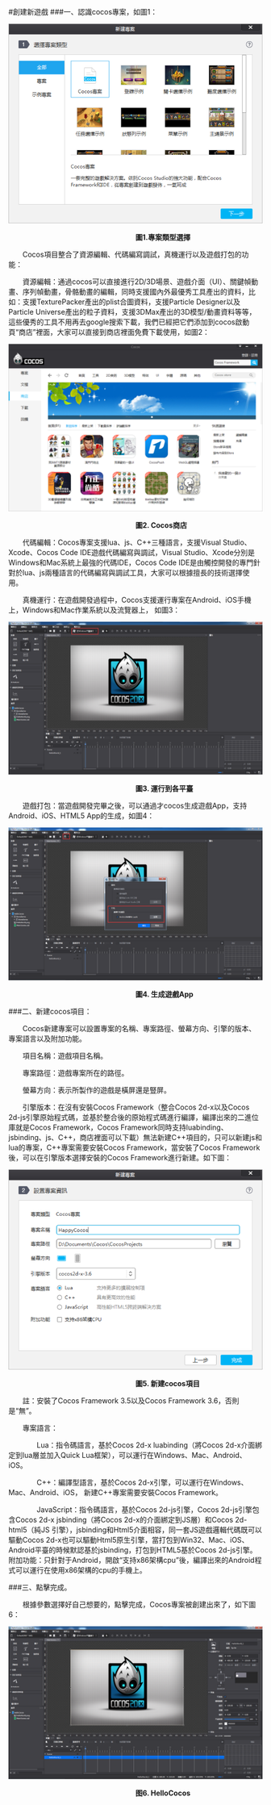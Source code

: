 #創建新遊戲
###一、認識cocos專案，如圖1：

![image](res_tw/image0001.png)

&emsp;&emsp;&emsp;&emsp;&emsp;&emsp;&emsp;&emsp;&emsp;&emsp;&emsp;&emsp;&emsp;&emsp;&emsp;&emsp;&emsp;&emsp;**圖1.專案類型選擇**

&emsp;&emsp;Cocos項目整合了資源編輯、代碼編寫調試，真機運行以及遊戲打包的功能：

&emsp;&emsp;資源編輯：通過cocos可以直接進行2D/3D場景、遊戲介面（UI）、關鍵幀動畫、序列幀動畫，骨骼動畫的編輯，同時支援國內外最優秀工具產出的資料，比如：支援TexturePacker產出的plist合圖資料，支援Particle Designer以及Particle Universe產出的粒子資料，支援3DMax產出的3D模型/動畫資料等等，這些優秀的工具不用再去google搜索下載，我們已經把它們添加到cocos啟動頁“商店”裡面，大家可以直接到商店裡面免費下載使用，如圖2：

![image](res_tw/image0002.png)

&emsp;&emsp;&emsp;&emsp;&emsp;&emsp;&emsp;&emsp;&emsp;&emsp;&emsp;&emsp;&emsp;&emsp;&emsp;&emsp;&emsp;&emsp;**圖2. Cocos商店**

&emsp;&emsp;代碼編輯：Cocos專案支援lua、js、C++三種語言，支援Visual Studio、Xcode、Cocos Code IDE遊戲代碼編寫與調試，Visual Studio、Xcode分別是Windows和Mac系統上最強的代碼IDE，Cocos Code IDE是由觸控開發的專門針對於lua、js兩種語言的代碼編寫與調試工具，大家可以根據擅長的技術選擇使用。

&emsp;&emsp;真機運行：在遊戲開發過程中，Cocos支援運行專案在Android、iOS手機上，Windows和Mac作業系統以及流覽器上， 如圖3：

![image](res_tw/image0003.png)

&emsp;&emsp;&emsp;&emsp;&emsp;&emsp;&emsp;&emsp;&emsp;&emsp;&emsp;&emsp;&emsp;&emsp;&emsp;&emsp;&emsp;&emsp;**圖3. 運行到各平臺**

&emsp;&emsp;遊戲打包：當遊戲開發完畢之後，可以通過才cocos生成遊戲App，支持Android、iOS、HTML5 App的生成，如圖4：
 
![image](res_tw/image0004.png)

&emsp;&emsp;&emsp;&emsp;&emsp;&emsp;&emsp;&emsp;&emsp;&emsp;&emsp;&emsp;&emsp;&emsp;&emsp;&emsp;&emsp;&emsp;**圖4. 生成遊戲App**

###二、新建cocos項目：
 
&emsp;&emsp;Cocos新建專案可以設置專案的名稱、專案路徑、螢幕方向、引擎的版本、專案語言以及附加功能。

&emsp;&emsp;項目名稱：遊戲項目名稱。

&emsp;&emsp;專案路徑：遊戲專案所在的路徑。

&emsp;&emsp;螢幕方向：表示所製作的遊戲是橫屏還是豎屏。

&emsp;&emsp;引擎版本：在沒有安裝Cocos Framework（整合Cocos 2d-x以及Cocos 2d-js引擎原始程式碼，並基於整合後的原始程式碼進行編譯，編譯出來的二進位庫就是Cocos Framework，Cocos Framework同時支持luabinding、jsbinding、js、C++，商店裡面可以下載）無法新建C++項目的，只可以新建js和lua的專案，C++專案需要安裝Cocos Framework，當安裝了Cocos Framework後，可以在引擎版本選擇安裝的Cocos Framework進行新建。如下圖：

![image](res_tw/image0005.png)

&emsp;&emsp;&emsp;&emsp;&emsp;&emsp;&emsp;&emsp;&emsp;&emsp;&emsp;&emsp;&emsp;&emsp;&emsp;&emsp;&emsp;&emsp;**圖5. 新建cocos項目** 

&emsp;&emsp;註：安裝了Cocos Framework 3.5以及Cocos Framework 3.6，否則是“無”。
 
&emsp;&emsp;專案語言：

&emsp;&emsp;&emsp;&emsp;Lua：指令碼語言，基於Cocos 2d-x luabinding（將Cocos 2d-x介面綁定到lua層並加入Quick Lua框架），可以運行在Windows、Mac、Android、iOS。

&emsp;&emsp;&emsp;&emsp;C++：編譯型語言，基於Cocos 2d-x引擎，可以運行在Windows、Mac、Android、iOS， 新建C++專案需要安裝Cocos Framework。

&emsp;&emsp;&emsp;&emsp;JavaScript：指令碼語言，基於Cocos 2d-js引擎，Cocos 2d-js引擎包含Cocos 2d-x jsbinding（將Cocos 2d-x的介面綁定到JS層）和Cocos 2d-html5（純JS 引擎），jsbinding和Html5介面相容，同一套JS遊戲邏輯代碼既可以驅動Cocos 2d-x也可以驅動Html5原生引擎，當打包到Win32、Mac、iOS、Android平臺的時候默認基於jsbinding，打包到HTML5基於Cocos 2d-js引擎。
附加功能：只針對于Android，開啟“支持x86架構cpu”後，編譯出來的Android程式可以運行在使用x86架構的cpu的手機上。

###三、點擊完成。

&emsp;&emsp;根據參數選擇好自己想要的，點擊完成，Cocos專案被創建出來了，如下圖6：

![image](res_tw/image0007.png)

&emsp;&emsp;&emsp;&emsp;&emsp;&emsp;&emsp;&emsp;&emsp;&emsp;&emsp;&emsp;&emsp;&emsp;&emsp;&emsp;&emsp;&emsp;**图6. HelloCocos** 
